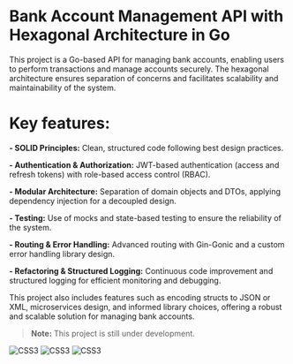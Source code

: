 # Bank Account Management API with Hexagonal Architecture in Go
This project is a Go-based API for managing bank accounts, enabling users to perform transactions and manage accounts securely. The hexagonal architecture ensures separation of concerns and facilitates scalability and maintainability of the system.

# Key features:

**- SOLID Principles:** Clean, structured code following best design practices.  

**- Authentication & Authorization:** JWT-based authentication (access and refresh tokens) with role-based access control (RBAC).  

**- Modular Architecture:** Separation of domain objects and DTOs, applying dependency injection for a decoupled design.  

**- Testing:** Use of mocks and state-based testing to ensure the reliability of the system.  

**- Routing & Error Handling:** Advanced routing with Gin-Gonic and a custom error handling library design.  

**- Refactoring & Structured Logging:** Continuous code improvement and structured logging for efficient monitoring and debugging.  

This project also includes features such as encoding structs to JSON or XML, microservices design, and informed library choices, offering a robust and scalable solution for managing bank accounts.

> **Note:** This project is still under development.

![CSS3](https://img.shields.io/badge/Go-00ADD8?style=for-the-badge&logo=go&logoColor=white)
![CSS3](https://img.shields.io/badge/PostgreSQL-316192?style=for-the-badge&logo=postgresql&logoColor=white)
![CSS3](https://img.shields.io/badge/GitHub-100000?style=for-the-badge&logo=github&logoColor=white)